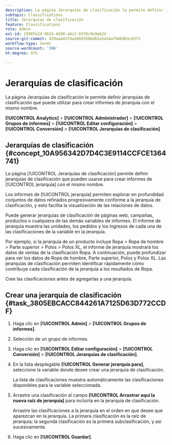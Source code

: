```yaml
---
description: La página Jerarquías de clasificación le permite definir jerarquías de clasificación que puede utilizar para crear informes de jerarquía con el mismo nombre.
subtopic: Classifications
title: Jerarquías de clasificación
feature: Classifications
role: Admin
exl-id: 19907e24-9624-4d30-a6c2-b5f8c9e9eb24
source-git-commit: 429aaa43fdae669350bdb5a5a54a7d4b9b1c65f2
workflow-type: tm+mt
source-wordcount: '306'
ht-degree: 97%

---
```


# Jerarquías de clasificación

La página Jerarquías de clasificación le permite definir jerarquías de clasificación que puede utilizar para crear informes de jerarquía con el mismo nombre.

**[!UICONTROL Analytics]** > **[!UICONTROL Administrador]** > **[!UICONTROL Grupos de informes]** > **[!UICONTROL Editar configuración]** > **[!UICONTROL Conversión]** > **[!UICONTROL Jerarquías de clasificación]**

## Jerarquías de clasificación {#concept_10A956342D7D4C3E9114CCFCE1364741}

La página [!UICONTROL Jerarquías de clasificación] permite definir jerarquías de clasificación que pueden usarse para crear informes de [!UICONTROL jerarquía] con el mismo nombre.

Los informes de [!UICONTROL jerarquía] permiten explorar en profundidad conjuntos de datos refinados progresivamente conforme a la jerarquía de clasificación, y esto facilita la visualización de las relaciones de datos.

Puede generar jerarquías de clasificación de páginas web, campañas, productos o cualquiera de las demás variables de informes. El informe de jerarquía muestra las unidades, los pedidos y los ingresos de cada una de las clasificaciones de la variable en la jerarquía.

Por ejemplo, si la jerarquía de un producto incluye Ropa > Ropa de hombre > Parte superior > Polos > Polos XL, el informe de jerarquía mostrará los datos de ventas de la clasificación Ropa. A continuación, puede profundizar para ver los datos de Ropa de hombre, Parte superior, Polos y Polos XL. Las jerarquías de clasificación permiten identificar rápidamente cómo contribuye cada clasificación de la jerarquía a los resultados de Ropa.

Cree las clasificaciones antes de agregarlas a una jerarquía.

## Crear una jerarquía de clasificación {#task_3805EBCACC844261A7125D63D772CCDF}

1. Haga clic en **[!UICONTROL Admin]** > **[!UICONTROL Grupos de informes]**.
1. Selección de un grupo de informes.
1. Haga clic en **[!UICONTROL Editar configuración]** > **[!UICONTROL Conversión]** > **[!UICONTROL Jerarquías de clasificación]**.
1. En la lista desplegable **[!UICONTROL Generar jerarquía para]**, seleccione la variable donde desee crear una jerarquía de clasificación.

   La lista de clasificaciones muestra automáticamente las clasificaciones disponibles para la variable seleccionada.
1. Arrastre una clasificación al campo **[!UICONTROL Arrastrar aquí la nueva raíz de jerarquía]** para incluirla en la jerarquía de clasificación.

   Arrastre las clasificaciones a la jerarquía en el orden en que desee que aparezcan en la jerarquía. La primera clasificación es la raíz de jerarquía; la segunda clasificación es la primera subclasificación, y así sucesivamente.
1. Haga clic en **[!UICONTROL Guardar]**.
